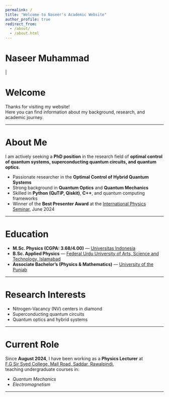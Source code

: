 ```yaml
---
permalink: /
title: "Welcome to Naseer's Academic Website"
author_profile: true
redirect_from: 
  - /about/
  - /about.html
---
```

<div class="homepage-header">
  <h1 class="animated-name">
    Naseer Muhammad
  </h1>
  <p class="animated-title">
    <span id="typed-subtitle"></span><span class="cursor">|</span>
  </p>
</div>


# Welcome

Thanks for visiting my website!  
Here you can find information about my background, research, and academic journey.

---

# About Me

I am actively seeking a **PhD position** in the research field of **optimal control of quantum systems, superconducting quantum circuits, and quantum optics**.  

- Passionate researcher in the **Optimal Control of Hybrid Quantum Systems**  
- Strong background in **Quantum Optics** and **Quantum Mechanics**  
- Skilled in **Python (QuTiP, Qiskit)**, **C++**, and quantum computing frameworks  
- Winner of the **Best Presenter Award** at the [International Physics Seminar](https://ips2024.snf-unj.ac.id/), June 2024  

---

# Education

- **M.Sc. Physics (CGPA: 3.68/4.00)** — [Universitas Indonesia](https://www.ui.ac.id/en/)  
- **B.Sc. Applied Physics** — [Federal Urdu University of Arts, Science and Technology, Islamabad](https://fuuastisb.edu.pk/)  
- **Associate Bachelor’s (Physics & Mathematics)** — [University of the Punjab](https://www.pu.edu.pk/)  

---

#  Research Interests

- Nitrogen-Vacancy (NV) centers in diamond  
- Superconducting quantum circuits  
- Quantum optics and hybrid systems  

---

# Current Role

Since **August 2024**, I have been working as a **Physics Lecturer** at  
[F.G Sir Syed College, Mall Road, Saddar, Rawalpindi](https://fgssc.edu.pk/),  
teaching undergraduate courses in:  
- *Quantum Mechanics*  
- *Electromagnetism*  

---
<script>
const subtitles = [
  "Physicist",
  "Quantum Systems",
  "Quantum Optics",
  "Quantum Computing"
];

let i = 0;
let j = 0;
let currentText = "";
let isDeleting = false;
const typingSpeed = 120;
const pauseTime = 1500;

function type() {
  const subtitle = subtitles[i];
  if (isDeleting) {
    currentText = subtitle.substring(0, j--);
  } else {
    currentText = subtitle.substring(0, j++);
  }

  document.getElementById("typed-subtitle").textContent = currentText;

  if (!isDeleting && j === subtitle.length + 1) {
    isDeleting = true;
    setTimeout(type, pauseTime);
  } else if (isDeleting && j === 0) {
    isDeleting = false;
    i = (i + 1) % subtitles.length;
    setTimeout(type, 300);
  } else {
    setTimeout(type, typingSpeed);
  }
}

type();
</script>

